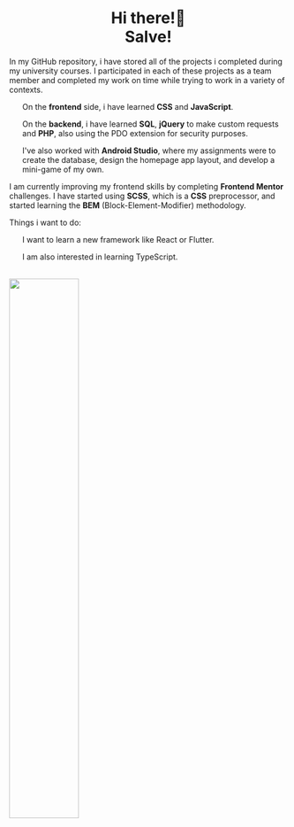 <div width="50%" align="center"><h1>Hi there!👋<br>Salve!</h1></div>
<p>In my GitHub repository, i have stored all of the projects i completed during my university courses. I participated in each of these projects as a team member and completed my work on time while trying to work in a variety of contexts.
<ul>On the <b>frontend</b> side, i have learned <b>CSS</b> and <b>JavaScript</b>.</ul>
<ul>On the <b>backend</b>, i have learned <b>SQL</b>, <b>jQuery</b> to make custom requests and <b>PHP</b>, also using the PDO extension for security purposes.</ul>
<ul>I've also worked with <b>Android Studio</b>, where my assignments were to create the database, design the homepage app layout, and develop a mini-game of my own.</ul>

<p>I am currently improving my frontend skills by completing <b>Frontend Mentor</b> challenges. I have started using <b>SCSS</b>, which is a <b>CSS</b> preprocessor, and started learning the <b>BEM</b> (Block-Element-Modifier) methodology.</p>
<p>Things i want to do:</p>
<ul>I want to learn a new framework like React or Flutter.</ul>
<ul>I am also interested in learning TypeScript.</ul>
<br>

<img align="center" width="50%" src="https://github-readme-stats.vercel.app/api/top-langs/?username=vincenzomuolo&layout=compact&langs_count=10">




<!--
**VincenzoMuolo/vincenzomuolo** is a ✨ _special_ ✨ repository because its `README.md` (this file) appears on your GitHub profile.

Here are some ideas to get you started:

- 🔭 I’m currently working on ...
- 🌱 I’m currently learning ...
- 👯 I’m looking to collaborate on ...
- 🤔 I’m looking for help with ...
- 💬 Ask me about ...
- 📫 How to reach me: ...
- 😄 Pronouns: ...
- ⚡ Fun fact: ...
-->
